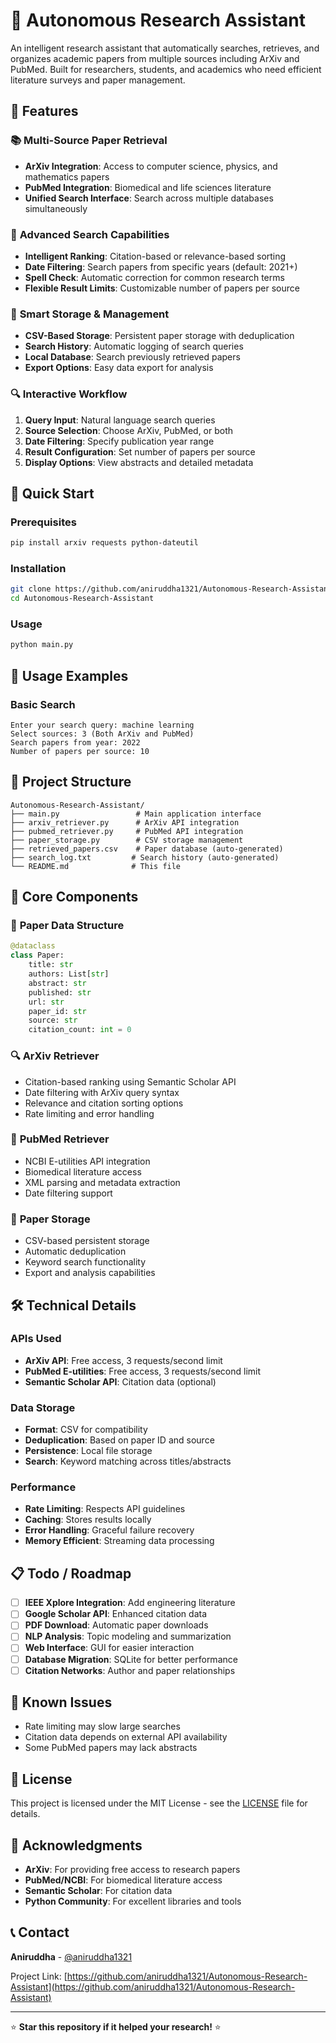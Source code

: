 # 🤖 Autonomous Research Assistant

An intelligent research assistant that automatically searches, retrieves, and organizes academic papers from multiple sources including ArXiv and PubMed. Built for researchers, students, and academics who need efficient literature surveys and paper management.

## 🌟 Features

### 📚 **Multi-Source Paper Retrieval**
- **ArXiv Integration**: Access to computer science, physics, and mathematics papers
- **PubMed Integration**: Biomedical and life sciences literature
- **Unified Search Interface**: Search across multiple databases simultaneously

### 🎯 **Advanced Search Capabilities**
- **Intelligent Ranking**: Citation-based or relevance-based sorting
- **Date Filtering**: Search papers from specific years (default: 2021+)
- **Spell Check**: Automatic correction for common research terms
- **Flexible Result Limits**: Customizable number of papers per source

### 💾 **Smart Storage & Management**
- **CSV-Based Storage**: Persistent paper storage with deduplication
- **Search History**: Automatic logging of search queries
- **Local Database**: Search previously retrieved papers
- **Export Options**: Easy data export for analysis

### 🔍 **Interactive Workflow**
1. **Query Input**: Natural language search queries
2. **Source Selection**: Choose ArXiv, PubMed, or both
3. **Date Filtering**: Specify publication year range
4. **Result Configuration**: Set number of papers per source
5. **Display Options**: View abstracts and detailed metadata

## 🚀 Quick Start

### Prerequisites
```bash
pip install arxiv requests python-dateutil
```

### Installation
```bash
git clone https://github.com/aniruddha1321/Autonomous-Research-Assistant.git
cd Autonomous-Research-Assistant
```

### Usage
```bash
python main.py
```

## 📖 Usage Examples

### Basic Search
```
Enter your search query: machine learning
Select sources: 3 (Both ArXiv and PubMed)
Search papers from year: 2022
Number of papers per source: 10
```

## 📁 Project Structure

```
Autonomous-Research-Assistant/
├── main.py                 # Main application interface
├── arxiv_retriever.py      # ArXiv API integration
├── pubmed_retriever.py     # PubMed API integration  
├── paper_storage.py        # CSV storage management
├── retrieved_papers.csv    # Paper database (auto-generated)
├── search_log.txt         # Search history (auto-generated)
└── README.md              # This file
```

## 🔧 Core Components

### 📄 **Paper Data Structure**
```python
@dataclass
class Paper:
    title: str
    authors: List[str] 
    abstract: str
    published: str
    url: str
    paper_id: str
    source: str
    citation_count: int = 0
```

### 🔍 **ArXiv Retriever**
- Citation-based ranking using Semantic Scholar API
- Date filtering with ArXiv query syntax
- Relevance and citation sorting options
- Rate limiting and error handling

### 🏥 **PubMed Retriever**
- NCBI E-utilities API integration
- Biomedical literature access
- XML parsing and metadata extraction
- Date filtering support

### 💾 **Paper Storage**
- CSV-based persistent storage
- Automatic deduplication
- Keyword search functionality
- Export and analysis capabilities

## 🛠️ Technical Details

### **APIs Used**
- **ArXiv API**: Free access, 3 requests/second limit
- **PubMed E-utilities**: Free access, 3 requests/second limit  
- **Semantic Scholar API**: Citation data (optional)

### **Data Storage**
- **Format**: CSV for compatibility
- **Deduplication**: Based on paper ID and source
- **Persistence**: Local file storage
- **Search**: Keyword matching across titles/abstracts

### **Performance**
- **Rate Limiting**: Respects API guidelines
- **Caching**: Stores results locally
- **Error Handling**: Graceful failure recovery
- **Memory Efficient**: Streaming data processing

## 📋 Todo / Roadmap

- [ ] **IEEE Xplore Integration**: Add engineering literature
- [ ] **Google Scholar API**: Enhanced citation data
- [ ] **PDF Download**: Automatic paper downloads
- [ ] **NLP Analysis**: Topic modeling and summarization
- [ ] **Web Interface**: GUI for easier interaction
- [ ] **Database Migration**: SQLite for better performance
- [ ] **Citation Networks**: Author and paper relationships

## 🐛 Known Issues

- Rate limiting may slow large searches
- Citation data depends on external API availability
- Some PubMed papers may lack abstracts

## 📜 License

This project is licensed under the MIT License - see the [LICENSE](LICENSE) file for details.

## 🙏 Acknowledgments

- **ArXiv**: For providing free access to research papers
- **PubMed/NCBI**: For biomedical literature access
- **Semantic Scholar**: For citation data
- **Python Community**: For excellent libraries and tools

## 📞 Contact

**Aniruddha** - [@aniruddha1321](https://github.com/aniruddha1321)

Project Link: [https://github.com/aniruddha1321/Autonomous-Research-Assistant](https://github.com/aniruddha1321/Autonomous-Research-Assistant)

---

⭐ **Star this repository if it helped your research!** ⭐